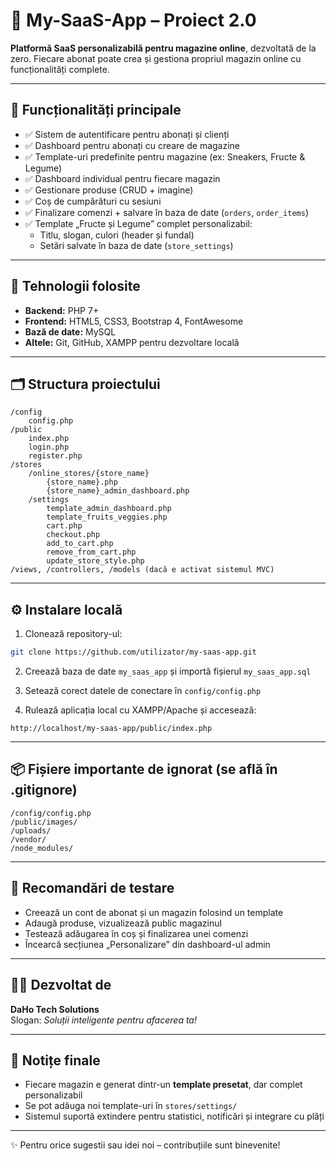 
# 🛒 My-SaaS-App – Proiect 2.0

**Platformă SaaS personalizabilă pentru magazine online**, dezvoltată de la zero. Fiecare abonat poate crea și gestiona propriul magazin online cu funcționalități complete.

---

## 🚀 Funcționalități principale

- ✅ Sistem de autentificare pentru abonați și clienți
- ✅ Dashboard pentru abonați cu creare de magazine
- ✅ Template-uri predefinite pentru magazine (ex: Sneakers, Fructe & Legume)
- ✅ Dashboard individual pentru fiecare magazin
- ✅ Gestionare produse (CRUD + imagine)
- ✅ Coș de cumpărături cu sesiuni
- ✅ Finalizare comenzi + salvare în baza de date (`orders`, `order_items`)
- ✅ Template „Fructe și Legume” complet personalizabil:
  - Titlu, slogan, culori (header și fundal)
  - Setări salvate în baza de date (`store_settings`)

---

## 🧱 Tehnologii folosite

- **Backend:** PHP 7+
- **Frontend:** HTML5, CSS3, Bootstrap 4, FontAwesome
- **Bază de date:** MySQL
- **Altele:** Git, GitHub, XAMPP pentru dezvoltare locală

---

## 🗂️ Structura proiectului

```
/config
    config.php
/public
    index.php
    login.php
    register.php
/stores
    /online_stores/{store_name}
        {store_name}.php
        {store_name}_admin_dashboard.php
    /settings
        template_admin_dashboard.php
        template_fruits_veggies.php
        cart.php
        checkout.php
        add_to_cart.php
        remove_from_cart.php
        update_store_style.php
/views, /controllers, /models (dacă e activat sistemul MVC)
```

---

## ⚙️ Instalare locală

1. Clonează repository-ul:
```bash
git clone https://github.com/utilizator/my-saas-app.git
```

2. Creează baza de date `my_saas_app` și importă fișierul `my_saas_app.sql`

3. Setează corect datele de conectare în `config/config.php`

4. Rulează aplicația local cu XAMPP/Apache și accesează:
```
http://localhost/my-saas-app/public/index.php
```

---

## 📦 Fișiere importante de ignorat (se află în .gitignore)

```
/config/config.php
/public/images/
/uploads/
/vendor/
/node_modules/
```

---

## 🧪 Recomandări de testare

- Creează un cont de abonat și un magazin folosind un template
- Adaugă produse, vizualizează public magazinul
- Testează adăugarea în coș și finalizarea unei comenzi
- Încearcă secțiunea „Personalizare” din dashboard-ul admin

---

## 🧑‍💻 Dezvoltat de

**DaHo Tech Solutions**  
Slogan: *Soluții inteligente pentru afacerea ta!*

---

## 📌 Notițe finale

- Fiecare magazin e generat dintr-un **template presetat**, dar complet personalizabil
- Se pot adăuga noi template-uri în `stores/settings/`
- Sistemul suportă extindere pentru statistici, notificări și integrare cu plăți

---

✨ Pentru orice sugestii sau idei noi – contribuțiile sunt binevenite!